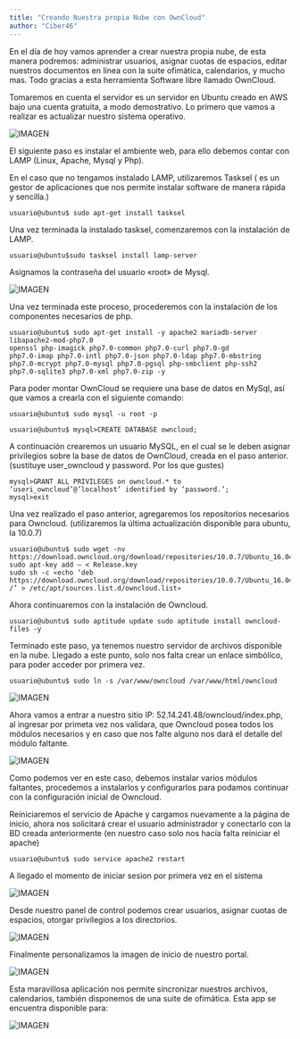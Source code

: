 ```yaml
---
title: "Creando Nuestra propia Nube con OwnCloud"
author: "Ciber46"
---
```


En el  día de  hoy vamos aprender a crear nuestra propia nube, de esta manera podremos: administrar usuarios, asignar cuotas de espacios, editar nuestros documentos en linea con la suite ofimática, calendarios, y mucho mas. Todo gracias a esta herramienta Software libre llamado OwnCloud.

Tomaremos en cuenta el servidor es un servidor en Ubuntu creado en AWS bajo una cuenta gratuita, a modo demostrativo.
Lo primero que vamos a realizar es actualizar nuestro sistema operativo.

![IMAGEN](https://steemitimages.com/p/99pyU5Ga1kws91ecJjkANAzfstp5ietJ4ACvk9NVKwZVhmThkiCKRach9axBSEhLQkpbsAk3EM56T1UfTtAG8TRPVhJNfxkQzKcMzsPjii4bymZPKVeY6L6WStAwmgLn1k?format=match&mode=fit)

El siguiente paso es instalar el ambiente web, para ello debemos contar con LAMP (Linux, Apache, Mysql y Php).

En el caso que no tengamos instalado LAMP, utilizaremos Tasksel ( es un gestor de aplicaciones que nos permite instalar software de manera rápida y sencilla.)

	usuario@ubuntu$ sudo apt-get install tasksel

Una vez terminada la instalado tasksel,  comenzaremos con la instalación de LAMP.

	usuario@ubuntu$sudo tasksel install lamp-server

Asignamos la contraseña del usuario «root» de Mysql.

![IMAGEN](https://steemitimages.com/DQmbo5YMcZ11ifkMH3boF9gB5HzSMxiyMhT2XYaCkVrC612/mysqlbmp.png)

Una vez terminada este proceso, procederemos con la instalación de los componentes necesarios de php.


	usuario@ubuntu$ sudo apt-get install -y apache2 mariadb-server libapache2-mod-php7.0 
	openssl php-imagick php7.0-common php7.0-curl php7.0-gd 
	php7.0-imap php7.0-intl php7.0-json php7.0-ldap php7.0-mbstring 
	php7.0-mcrypt php7.0-mysql php7.0-pgsql php-smbclient php-ssh2 
	php7.0-sqlite3 php7.0-xml php7.0-zip -y


Para poder montar OwnCloud se requiere una base de datos en MySql, así que vamos a crearla con el siguiente comando:


	usuario@ubuntu$ sudo mysql -u root -p

	usuario@ubuntu$ mysql>CREATE DATABASE owncloud;

A continuación crearemos un usuario MySQL, en el cual se le deben asignar privilegios sobre la base de datos de OwnCloud, creada en el paso anterior. (sustituye user_owncloud y password. Por los que gustes)


	mysql>GRANT ALL PRIVILEGES on owncloud.* to ‘useri_owncloud’@’localhost’ identified by ‘password.’;
	mysql>exit

Una vez realizado el paso anterior, agregaremos los repositorios necesarios para Owncloud. (utilizaremos la última actualización disponible para ubuntu, la 10.0.7)

	usuario@ubuntu$ sudo wget -nv https://download.owncloud.org/download/repositories/10.0.7/Ubuntu_16.04/Release.key sudo apt-key add – < Release.key
	sudo sh -c «echo ‘deb https://download.owncloud.org/download/repositories/10.0.7/Ubuntu_16.04/ /’ > /etc/apt/sources.list.d/owncloud.list»


Ahora continuaremos con la instalación de Owncloud.

	usuario@ubuntu$ sudo aptitude update sudo aptitude install owncloud-files -y


Terminado este paso, ya tenemos nuestro servidor de archivos disponible en la nube. Llegado a este punto,  solo nos falta crear un enlace simbólico, para poder acceder por primera vez.

	usuario@ubuntu$ sudo ln -s /var/www/owncloud /var/www/html/owncloud

![IMAGEN](https://steemitimages.com/p/2r8F9rTBenJR3iqPxDrevHK3vDeQGnHc8Wj8C8nehR8tPN6zKR7emaf76knm6FCZVMKXMR37Ec3pbvLe8vtijdAYtoTYk4fkgdcVU2wBHdhDEYN76cTS4GmRn3Zh7mwaX?format=match&mode=fit)

Ahora vamos a entrar a nuestro sitio IP: 52.14.241.48/owncloud/index.php, al ingresar por primeta vez nos validara,  que Owncloud posea todos los módulos necesarios y en caso que nos falte alguno nos dará el detalle del módulo faltante.

![IMAGEN](https://steemitimages.com/DQmR757mk7quvqYdvfDckBD4XUahXi59SQGSUQbUn1Srv1f/owncloud1ravista.bmp)

Como podemos ver en este caso, debemos instalar varios módulos faltantes, procedemos a instalarlos y configurarlos para podamos continuar con la configuración inicial de Owncloud.

Reiniciaremos el servicio de Apache y cargamos nuevamente a la página de inicio, ahora nos solicitará crear el usuario administrador y conectarlo con la BD creada anteriormente (en nuestro caso solo nos hacía falta reiniciar el apache)

	usuario@ubuntu$ sudo service apache2 restart

A llegado el momento de iniciar sesion por primera vez en el sistema

![IMAGEN](https://steemitimages.com/p/2r8F9rTBenJR3iqPxDrevHK3vDeQGnHc8Wj8C8neh4mKcjPxppnqAEeyczW3ksiL49HG5quiMXkA1XYDPMj543MoskVBLioNkjLNLYP14LJpce4AuK9kZ4iRiFNaPFtyd?format=match&mode=fit)

Desde nuestro panel de control podemos crear usuarios, asignar cuotas de espacios, otorgar privilegios a los directorios.

![IMAGEN](https://steemitimages.com/DQmXZfjTUr6tUoJ2m6iyn3xEoTstGpFhUsR2Vby1LHjhuv4/inside.jpg)

Finalmente personalizamos la imagen de inicio de nuestro portal.

![IMAGEN](https://steemitimages.com/DQmXZfjTUr6tUoJ2m6iyn3xEoTstGpFhUsR2Vby1LHjhuv4/inside.jpg)

Esta maravillosa aplicación nos permite sincronizar nuestros archivos, calendarios, también disponemos de una suite de ofimática. Esta app se encuentra disponible para:

![IMAGEN](https://steemitimages.com/p/RGgukq5E6HBS5wvERDA3ZF4P2WKQy2VoZZet1QV2iQWK3JaFkGuJ6GDR2vjCUTVyvoV6nEHLrpKCFM6ttv2QjcdvCLJ3JtiHrEeRgNznxm9e2RMsdz7hEKuLuozyReN?format=match&mode=fit)
